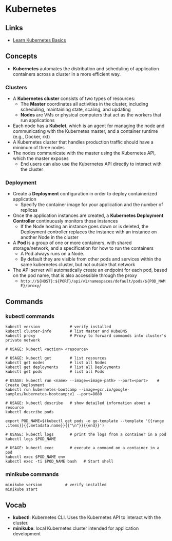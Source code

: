 # Kubernetes

## Links

* [Learn Kubernetes Basics](https://kubernetes.io/docs/tutorials/kubernetes-basics/)

## Concepts

* **Kubernetes** automates the distribution and scheduling of application containers across a cluster in a more efficient way.

### Clusters
* A **Kubernetes cluster** consists of two types of resources:
  - The **Master** coordinates all activities in the cluster, including scheduling, maintaining state, scaling, and updating
  - **Nodes** are VMs or physical computers that act as the workers that run applications
* Each node has a **Kubelet**, which is an agent for managing the node and communicating with the Kubernetes master, and a container runtime (e.g., Docker, rkt)
* A Kubernetes cluster that handles production traffic should have a minimum of three nodes
* The nodes communicate with the master using the Kubernetes API, which the master exposes
  - End users can also use the Kubernetes API directly to interact with the cluster

### Deployment
* Create a **Deployment** configuration in order to deploy containerized application
  - Specify the container image for your application and the number of replicas
* Once the application instances are created, a **Kubernetes Deployment Controller** continuously monitors those instances
  - If the Node hosting an instance goes down or is deleted, the Deployment controller replaces the instance with an instance on another Node in the cluster
* A **Pod** is a group of one or more containers, with shared storage/network, and a specification for how to run the containers
  - A Pod always runs on a Node.
  - By default they are visible from other pods and services within the same kubernetes cluster, but not outside that network
* The API server will automatically create an endpoint for each pod, based on the pod name, that is also accessible through the proxy
  - `http://${HOST}:${PORT}/api/v1/namespaces/default/pods/${POD_NAME}/proxy/`

## Commands

### kubectl commands

```
kubectl version             # verify installed
kubectl cluster-info        # list Master and KubeDNS
kubectl proxy               # Proxy to forward commands into cluster's private network

# USAGE: kubectl <action> <resource>

# USAGE: kubectl get        # list resources
kubectl get nodes           # list all Nodes
kubectl get deployments     # list all Deployments
kubectl get pods            # list all Pods

# USAGE: kubectl run <name> --image=<image-path> --port=<port>    # Create Deployment
kubectl run kubernetes-bootcamp --image=gcr.io/google-samples/kubernetes-bootcamp:v1 --port=8080

# USAGE: kubectl describe   # show detailed information about a resource
kubectl describe pods

export POD_NAME=$(kubectl get pods -o go-template --template '{{range .items}}{{.metadata.name}}{{"\n"}}{{end}}')

# USAGE: kubectl logs       # print the logs from a container in a pod
kubectl logs $POD_NAME

# USAGE: kubectl exec       # execute a command on a container in a pod
kubectl exec $POD_NAME env
kubectl exec -ti $POD_NAME bash   # Start shell
```

### minikube commands

```
minikube version          # verify installed
minikube start
```

## Vocab

* **kubectl**: Kubernetes CLI. Uses the Kubernetes API to interact with the cluster.
* **minikube**: local Kubernetes cluster intended for application development
